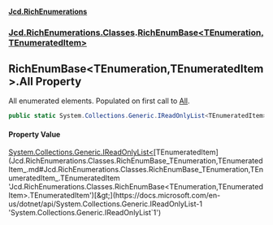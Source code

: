 #### [Jcd.RichEnumerations](index.md 'index')

### [Jcd.RichEnumerations.Classes](Jcd.RichEnumerations.Classes.md 'Jcd.RichEnumerations.Classes').[RichEnumBase&lt;TEnumeration,TEnumeratedItem&gt;](Jcd.RichEnumerations.Classes.RichEnumBase_TEnumeration,TEnumeratedItem_.md 'Jcd.RichEnumerations.Classes.RichEnumBase<TEnumeration,TEnumeratedItem>')

## RichEnumBase<TEnumeration,TEnumeratedItem>.All Property

All enumerated elements. Populated on first call to [All](Jcd.RichEnumerations.Classes.RichEnumBase_TEnumeration,TEnumeratedItem_.All.md 'Jcd.RichEnumerations.Classes.RichEnumBase<TEnumeration,TEnumeratedItem>.All').

```csharp
public static System.Collections.Generic.IReadOnlyList<TEnumeratedItem> All { get; }
```

#### Property Value

[System.Collections.Generic.IReadOnlyList&lt;](https://docs.microsoft.com/en-us/dotnet/api/System.Collections.Generic.IReadOnlyList-1 'System.Collections.Generic.IReadOnlyList`1')[TEnumeratedItem](Jcd.RichEnumerations.Classes.RichEnumBase_TEnumeration,TEnumeratedItem_.md#Jcd.RichEnumerations.Classes.RichEnumBase_TEnumeration,TEnumeratedItem_.TEnumeratedItem 'Jcd.RichEnumerations.Classes.RichEnumBase<TEnumeration,TEnumeratedItem>.TEnumeratedItem')[&gt;](https://docs.microsoft.com/en-us/dotnet/api/System.Collections.Generic.IReadOnlyList-1 'System.Collections.Generic.IReadOnlyList`1')